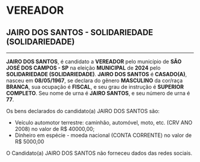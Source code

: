 # VEREADOR
## JAIRO DOS SANTOS - SOLIDARIEDADE (SOLIDARIEDADE)
---
**JAIRO DOS SANTOS**, é candidato a **VEREADOR** pelo município de **SÃO JOSÉ DOS CAMPOS - SP** na eleição **MUNICIPAL** de **2024** pelo **SOLIDARIEDADE (SOLIDARIEDADE)**.
**JAIRO DOS SANTOS** é **CASADO(A)**, nasceu em **08/05/1967**, se declara do gênero **MASCULINO** da cor/raça **BRANCA**, sua ocupação é **FISCAL**, e seu grau de instrução é **SUPERIOR COMPLETO**.
Seu nome de urna é **JAIRO SANTOS**, e seu número de urna é **77**.

Os bens declarados do candidato(a) JAIRO DOS SANTOS são: 
- Veículo automotor terrestre: caminhão, automóvel, moto, etc. (CRV ANO 2008) no valor de R$ 40000,00;
- Dinheiro em espécie - moeda nacional (CONTA CORRENTE) no valor de R$ 5000,00

O Candidato(a) JAIRO DOS SANTOS não forneceu dados das redes sociais.